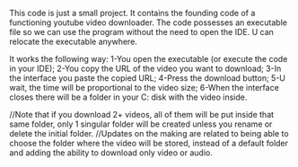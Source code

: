 This code is just a small project.
It contains the founding code of a functioning youtube video downloader.
The code possesses an executable file so we can use the program without the need to open the IDE.
U can relocate the executable anywhere.

It works the following way:
1-You open the executable (or execute the code in your IDE);
2-You copy the URL of the video you want to download;
3-In the interface you paste the copied URL;
4-Press the download button;
5-U wait, the time will be proportional to the video size;
6-When the interface closes there will be a folder in your C: disk with the video inside.

//Note that if you download 2+ videos, all of them will be put inside that same folder, only 1 singular folder will be created unless you rename or delete the initial folder.
//Updates on the making are related to being able to choose the folder where the video will be stored, instead of a default folder and adding the ability to download only video or audio.
